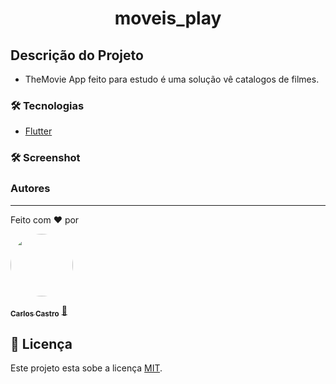 <h1 align="center">moveis_play</h1>

## Descrição do Projeto

- TheMovie App feito para estudo  é uma solução vê catalogos de filmes.


### 🛠 Tecnologias
- [Flutter](https://flutter.dev/)

### 🛠 Screenshot


### Autores
---
Feito com ❤️ por 

<a href="###">
 <img style="border-radius: 50%;" src="https://avatars.githubusercontent.com/u/14837643?s=96&v=4" width="100px;" alt=""/>

 

  <sub><b>Carlos Castro</b></sub></a> <a href="###" title="">🚀</a>


  
  ## 📝 Licença

Este projeto esta sobe a licença [MIT](./LICENSE).
